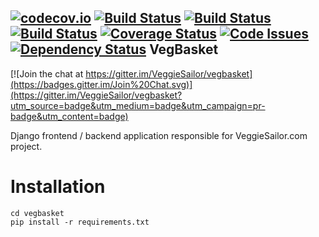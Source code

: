 [![codecov.io](https://codecov.io/github/VeggieSailor/vegbasket/coverage.svg?branch=master)](https://codecov.io/github/VeggieSailor/vegbasket) [![Build Status](https://codeship.com/projects/7e54bc20-337b-0133-0b4b-32e25a7c007a/status?branch=master)](https://codeship.com/projects/100226) [![Build Status](https://drone.io/github.com/VeggieSailor/vegbasket/status.png)](https://drone.io/github.com/VeggieSailor/vegbasket/latest) [![Build Status](https://api.travis-ci.org/VeggieSailor/vegbasket.svg)](https://travis-ci.org/VeggieSailor/vegbasket/buildst)  [![Coverage Status](https://coveralls.io/repos/VeggieSailor/vegbasket/badge.svg?branch=master&service=github)](https://coveralls.io/github/VeggieSailor/vegbasket?branch=master) [![Code Issues](https://www.quantifiedcode.com/api/v1/project/801f031f94dd4eec8ccc79fd762c8b5b/badge.svg)](https://www.quantifiedcode.com/app/project/801f031f94dd4eec8ccc79fd762c8b5b)  [![Dependency Status](https://gemnasium.com/VeggieSailor/vegbasket.svg)](https://gemnasium.com/VeggieSailor/vegbasket)
VegBasket
---------

[![Join the chat at https://gitter.im/VeggieSailor/vegbasket](https://badges.gitter.im/Join%20Chat.svg)](https://gitter.im/VeggieSailor/vegbasket?utm_source=badge&utm_medium=badge&utm_campaign=pr-badge&utm_content=badge)

Django frontend / backend application responsible for VeggieSailor.com project.

Installation
============

```
cd vegbasket
pip install -r requirements.txt 
```
